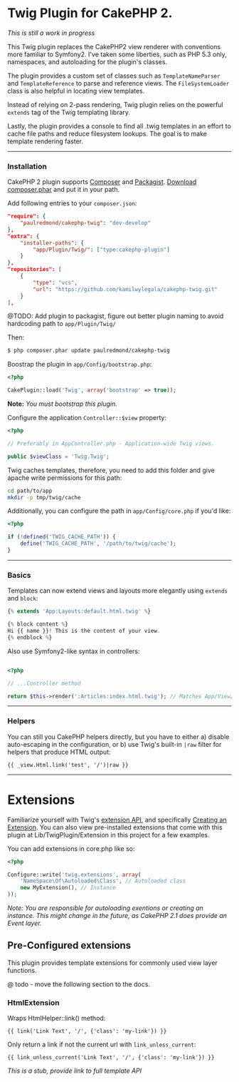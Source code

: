 # Twig Plugin for CakePHP 2.

*This is still a work in progress*

This Twig plugin replaces the CakePHP2 view renderer with conventions more familiar to Symfony2.
I've taken some liberties, such as PHP 5.3 only, namespaces, and autoloading for the plugin's classes.

The plugin provides a custom set of classes such as ```TemplateNameParser``` and ```TemplateReference``` to parse and reference views.
The ```FileSystemLoader``` class is also helpful in locating view templates.

Instead of relying on 2-pass rendering, Twig plugin relies on the powerful ```extends``` tag of
the Twig templating library.

Lastly, the plugin provides a console to find all .twig templates in an effort to cache file paths 
and reduce filesystem lookups. The goal is to make template rendering faster.

--------------------------------------------------

### Installation


CakePHP 2 plugin supports [Composer](https://github.com/composer/composer) and [Packagist](http://packagist.org/). [Download composer.phar](http://packagist.org/) and put it in your path.

Add following entries to your `composer.json`:
```json
"require": {
    "paulredmond/cakephp-twig": "dev-develop"
},
"extra": {
    "installer-paths": {
        "app/Plugin/Twig/": ["type:cakephp-plugin"]
    }
},
"repositories": [
    {
        "type": "vcs",
        "url": "https://github.com/kamilwylegala/cakephp-twig.git"
    }
],
```
@TODO: Add plugin to packagist,  figure out better plugin naming to avoid hardcoding path to `app/Plugin/Twig/` 

Then:
```sh
$ php composer.phar update paulredmond/cakephp-twig
```

Boostrap the plugin in ```app/Config/bootstrap.php```:

```php
<?php

CakePlugin::load('Twig', array('bootstrap' => true));
```
**Note:** _You must bootstrap this plugin._

Configure the application ```Controller::$view``` property:

```php
<?php

// Preferably in AppController.php - Application-wide Twig views.

public $viewClass = 'Twig.Twig';
```

Twig caches templates, therefore, you need to add this folder and give apache write permissions for this path:

```bash
cd path/to/app
mkdir -p tmp/twig/cache
```

Additionally, you can configure the path in ```app/Config/core.php``` if you'd like:

```php
<?php

if (!defined('TWIG_CACHE_PATH')) {
    define('TWIG_CACHE_PATH', '/path/to/twig/cache');
}
```

--------------------------------------------------

### Basics
Templates can now extend views and layouts more elegantly using ```extends``` and ```block```:

```php
{% extends 'App:Layouts:default.html.twig' %}

{% block content %}
Hi {{ name }}! This is the content of your view.
{% endblock %}
```

Also use Symfony2-like syntax in controllers:

```php

<?php

// ...Controller method

return $this->render(':Articles:index.html.twig'); // Matches App/View/Articles/index.html.twig
```
--------------------------------------------------

### Helpers

You can still you CakePHP helpers directly, but you have to either a) disable auto-escaping in the configuration,
or b) use Twig's built-in ```|raw``` filter for helpers that produce HTML output:

```
{{ _view.Html.link('test', '/')|raw }}
```
--------------------------------------------------

# Extensions

Familiarize yourself with Twig's [extension API](http://twig.sensiolabs.org/doc/advanced.html), and specifically [Creating an Extension](http://twig.sensiolabs.org/doc/advanced.html#creating-an-extension). You can also view pre-installed extensions that come with this plugin at Lib/TwigPlugin/Extension in this project for a few examples.

You can add extensions in core.php like so:

```php
<?php

Configure::write('twig.extensions', array(
    'NameSpace\Of\Autoloaded\Class', // Autoloaded class
    new MyExtension(), // Instance
));
```
*Note:* _You are responsible for autoloading exentions or creating an instance. This might change in the future, as CakePHP 2.1 does provide an Event layer._

## Pre-Configured extensions

This plugin provides template extensions for commonly used view layer functions.

@ todo - move the following section to the docs.
### HtmlExtension
Wraps HtmlHelper::link() method:

```
{{ link('Link Text', '/', {'class': 'my-link'}) }}
```

Only return a link if not the current url with ```link_unless_current```:

```
{{ link_unless_current('Link Text', '/', {'class': 'my-link'}) }}
```

*This is a stub, provide link to full template API*